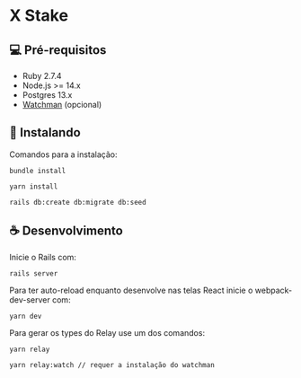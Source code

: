 # X Stake

## 💻 Pré-requisitos

* Ruby 2.7.4
* Node.js >= 14.x
* Postgres 13.x
* [Watchman](https://github.com/facebook/watchman) (opcional)


## 🚀 Instalando

Comandos para a instalação:

```
bundle install
```
```
yarn install
```
```
rails db:create db:migrate db:seed
```

## ☕ Desenvolvimento

Inicie o Rails com:

```
rails server
```

Para ter auto-reload enquanto desenvolve nas telas React inicie o webpack-dev-server com:
```
yarn dev
```

Para gerar os types do Relay use um dos comandos:
```
yarn relay
```
```
yarn relay:watch // requer a instalação do watchman
```
